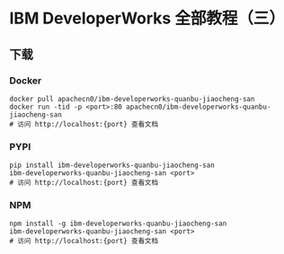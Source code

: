 # IBM DeveloperWorks 全部教程（三）

## 下载

### Docker

```
docker pull apachecn0/ibm-developerworks-quanbu-jiaocheng-san
docker run -tid -p <port>:80 apachecn0/ibm-developerworks-quanbu-jiaocheng-san
# 访问 http://localhost:{port} 查看文档
```

### PYPI

```
pip install ibm-developerworks-quanbu-jiaocheng-san
ibm-developerworks-quanbu-jiaocheng-san <port>
# 访问 http://localhost:{port} 查看文档
```

### NPM

```
npm install -g ibm-developerworks-quanbu-jiaocheng-san
ibm-developerworks-quanbu-jiaocheng-san <port>
# 访问 http://localhost:{port} 查看文档
```